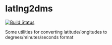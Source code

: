 # latlng2dms

[![Build Status](https://travis-ci.org/marlonlom/latlng2dms.svg?branch=master)](https://travis-ci.org/marlonlom/latlng2dms)

Some utilities for converting latitude/longitudes to degrees/minutes/seconds format
